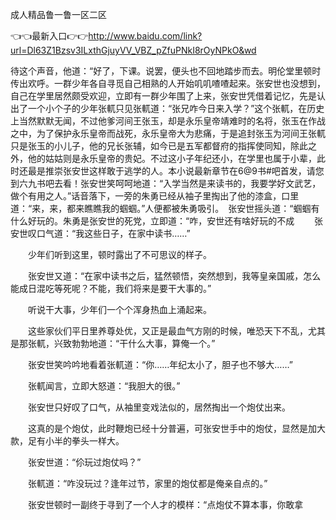
成人精品鲁一鲁一区二区



👈👈最新入口👉👉http://www.baidu.com/link?url=Dl63Z1Bzsv3ILxthGjuyVV_VBZ_pZfuPNkI8rOyNPkO&wd




待这个声音，他道：“好了，下课。说罢，便头也不回地踏步而去。明伦堂里顿时传出欢呼。一群少年各自寻觅自己相熟的人开始叽叽喳喳起来。张安世也没想到，自己在学里居然颇受欢迎，立即有一群少年围了上来，张安世凭借着记忆，先是认出了一个小个子的少年张軏只见张軏道：“张兄咋今日来入学？”这个张軏，在历史上当然默默无闻，不过他爹河间王张玉，却是永乐皇帝靖难时的名将，张玉在作战之中，为了保护永乐皇帝而战死，永乐皇帝大为悲痛，于是追封张玉为河间王张軏只是张玉的小儿子，他的兄长张辅，如今已是五军都督府的指挥使同知，除此之外，他的姑姑则是永乐皇帝的贵妃。不过这小子年纪还小，在学里也属于小辈，此时还最是推崇张安世这样敢于逃学的人。本小说最新章节在6@9书#吧首发，请您到六九书吧去看！张安世笑呵呵地道：“入学当然是来读书的，我要学好文武艺，做个有用之人。”话音落下，一旁的朱勇已经从袖子里掏出了他的漆盒，口里道：“来，来，都来瞧瞧我的蝈蝈。”人便都被朱勇吸引。　张安世摇头道：“蝈蝈有什么好玩的。朱勇是张安世的死党，立即道：“咋，安世还有啥好玩的不成
　　张安世叹口气道：“我这些日子，在家中读书……”

　　少年们听到这里，顿时露出了不可思议的样子。

　　张安世又道：“在家中读书之后，猛然顿悟，突然想到，我等皇亲国戚，怎么能成日混吃等死呢？不能，我们将来是要干大事的。”

　　听说干大事，少年们一个个浑身热血上涌起来。

　　这些家伙们平日里养尊处优，又正是最血气方刚的时候，唯恐天下不乱，尤其是那张軏，兴致勃勃地道：“干什么大事，算俺一个。”

　　张安世笑吟吟地看着张軏道：“你……年纪太小了，胆子也不够大……”

　　张軏闻言，立即大怒道：“我胆大的很。”

　　张安世只好叹了口气，从袖里变戏法似的，居然掏出一个炮仗出来。

　　这真的是个炮仗，此时鞭炮已经十分普遍，可张安世手中的炮仗，显然是加大款，足有小半的拳头一样大。

　　张安世道：“伱玩过炮仗吗？”

　　张軏道：“咋没玩过？逢年过节，家里的炮仗都是俺亲自点的。”

　　张安世顿时一副终于寻到了一个人才的模样：“点炮仗不算本事，你敢拿

